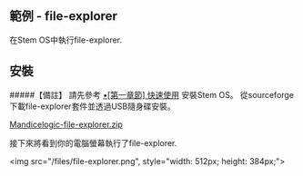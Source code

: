 
範例 - file-explorer
---
在Stem OS中執行file-explorer. 

安裝
-

#####【備註】 請先參考 [•[第一章節] 快速使用](http://stem.mandice.org/doc) 安裝Stem OS。
從sourceforge下載file-explorer套件並透過USB隨身碟安裝。<p></p>
[Mandicelogic-file-explorer.zip](http://sourceforge.net/projects/stemos/files/Demo-APP/Mandicelogic-file-explorer.zip/download)<p></p>

接下來將看到你的電腦螢幕執行了file-explorer.<p></p><p></p>
<img src="/files/file-explorer.png", style="width: 512px; height: 384px;">
